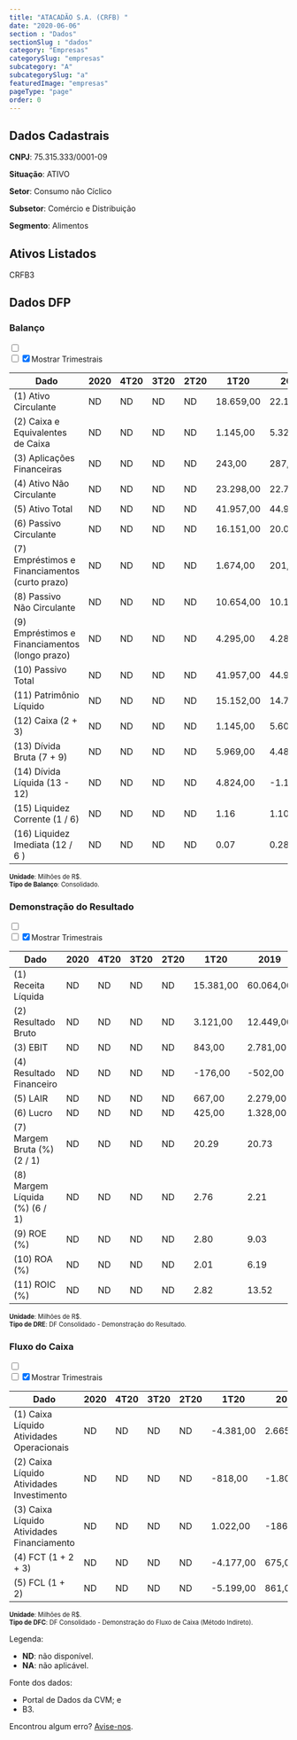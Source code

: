 ```yaml
---  
title: "ATACADÃO S.A. (CRFB) "  
date: "2020-06-06"  
section : "Dados"  
sectionSlug : "dados"  
category: "Empresas"  
categorySlug: "empresas"  
subcategory: "A"  
subcategorySlug: "a"  
featuredImage: "empresas"  
pageType: "page"  
order: 0  
---
```



## Dados Cadastrais


**CNPJ**: 75.315.333/0001-09

**Situação**: ATIVO

**Setor**: Consumo não Cíclico

**Subsetor**: Comércio e Distribuição

**Segmento**: Alimentos


## Ativos Listados


CRFB3 


## Dados DFP

### Balanço
  
<input type='checkbox' class='toggleCommand' id='toggleBalanco' name='toggleBalanco'>  
<div class='filter-group-balanco'>  
<div class='check_button_balanco'>  
<label for='toggleBalanco'>  
<input type='checkbox' data-filter-col='trimBalanco'><input type='checkbox' data-filter-col='trimBalanco' checked><span>Mostrar Trimestrais</span>  
</label>  
</div>  
</div>  
<div class='overflow balancoTableWrapper'>  
<table class='balancoTable'>  
<thead>  
<tr>  
<th class='dataHeader fixedLeftColumn'>Dado</th>  
<th>2020</th>  
<th class='trimHeader' data-col='trimBalanco'>4T20</th>  
<th class='trimHeader' data-col='trimBalanco'>3T20</th>  
<th class='trimHeader' data-col='trimBalanco'>2T20</th>  
<th class='trimHeader' data-col='trimBalanco'>1T20</th>  
<th>2019</th>  
<th class='trimHeader' data-col='trimBalanco'>4T19</th>  
<th class='trimHeader' data-col='trimBalanco'>3T19</th>  
<th class='trimHeader' data-col='trimBalanco'>2T19</th>  
<th class='trimHeader' data-col='trimBalanco'>1T19</th>  
<th>2018</th>  
<th class='trimHeader' data-col='trimBalanco'>4T18</th>  
<th class='trimHeader' data-col='trimBalanco'>3T18</th>  
<th class='trimHeader' data-col='trimBalanco'>2T18</th>  
<th class='trimHeader' data-col='trimBalanco'>1T18</th>  
<th>2017</th>  
<th class='trimHeader' data-col='trimBalanco'>4T17</th>  
<th class='trimHeader' data-col='trimBalanco'>3T17</th>  
<th class='trimHeader' data-col='trimBalanco'>2T17</th>  
<th class='trimHeader' data-col='trimBalanco'>1T17</th>  
<th>2016</th>  
<th class='trimHeader' data-col='trimBalanco'>4T16</th>  
<th class='trimHeader' data-col='trimBalanco'>3T16</th>  
<th class='trimHeader' data-col='trimBalanco'>2T16</th>  
<th class='trimHeader' data-col='trimBalanco'>1T16</th>  
<th>2015</th>  
<th class='trimHeader' data-col='trimBalanco'>4T15</th>  
<th class='trimHeader' data-col='trimBalanco'>3T15</th>  
<th class='trimHeader' data-col='trimBalanco'>2T15</th>  
<th class='trimHeader' data-col='trimBalanco'>1T15</th>  
</tr>  
</thead>  
<tbody>  
<tr class='trContaAtivo'>  
<td class='leftAlignCell rowDescription fixedLeftColumn'>(1) Ativo Circulante</td>  
<td>ND</td>  
<td data-col='trimBalanco' class='trimData'>ND</td>  
<td data-col='trimBalanco' class='trimData'>ND</td>  
<td data-col='trimBalanco' class='trimData'>ND</td>  
<td data-col='trimBalanco' class='trimData'>18.659,00</td>  
<td>22.155,00</td>  
<td data-col='trimBalanco' class='trimData'>22.155,00</td>  
<td data-col='trimBalanco' class='trimData'>15.949,00</td>  
<td data-col='trimBalanco' class='trimData'>15.490,00</td>  
<td data-col='trimBalanco' class='trimData'>15.547,00</td>  
<td>17.898,00</td>  
<td data-col='trimBalanco' class='trimData'>17.898,00</td>  
<td data-col='trimBalanco' class='trimData'>13.915,00</td>  
<td data-col='trimBalanco' class='trimData'>14.165,00</td>  
<td data-col='trimBalanco' class='trimData'>13.661,00</td>  
<td>16.758,00</td>  
<td data-col='trimBalanco' class='trimData'>16.758,00</td>  
<td data-col='trimBalanco' class='trimData'>12.005,00</td>  
<td data-col='trimBalanco' class='trimData'>12.475,00</td>  
<td data-col='trimBalanco' class='trimData'>16.758,00</td>  
<td>13.761,00</td>  
<td data-col='trimBalanco' class='trimData'>13.761,00</td>  
<td data-col='trimBalanco' class='trimData'>13.761,00</td>  
<td data-col='trimBalanco' class='trimData'>13.761,00</td>  
<td data-col='trimBalanco' class='trimData'>13.761,00</td>  
<td>13.141,00</td>  
<td data-col='trimBalanco' class='trimData'>13.141,00</td>  
<td data-col='trimBalanco' class='trimData'>ND</td>  
<td data-col='trimBalanco' class='trimData'>ND</td>  
<td data-col='trimBalanco' class='trimData'>ND</td>  
</tr>  
<tr class='trContaAtivo'>  
<td class='leftAlignCell rowDescription fixedLeftColumn'>(2) Caixa e Equivalentes de Caixa</td>  
<td>ND</td>  
<td data-col='trimBalanco' class='trimData'>ND</td>  
<td data-col='trimBalanco' class='trimData'>ND</td>  
<td data-col='trimBalanco' class='trimData'>ND</td>  
<td data-col='trimBalanco' class='trimData'>1.145,00</td>  
<td>5.322,00</td>  
<td data-col='trimBalanco' class='trimData'>5.322,00</td>  
<td data-col='trimBalanco' class='trimData'>402,00</td>  
<td data-col='trimBalanco' class='trimData'>1.193,00</td>  
<td data-col='trimBalanco' class='trimData'>747,00</td>  
<td>4.647,00</td>  
<td data-col='trimBalanco' class='trimData'>4.647,00</td>  
<td data-col='trimBalanco' class='trimData'>1.376,00</td>  
<td data-col='trimBalanco' class='trimData'>1.899,00</td>  
<td data-col='trimBalanco' class='trimData'>1.635,00</td>  
<td>4.804,00</td>  
<td data-col='trimBalanco' class='trimData'>4.804,00</td>  
<td data-col='trimBalanco' class='trimData'>773,00</td>  
<td data-col='trimBalanco' class='trimData'>1.297,00</td>  
<td data-col='trimBalanco' class='trimData'>4.804,00</td>  
<td>3.242,00</td>  
<td data-col='trimBalanco' class='trimData'>3.242,00</td>  
<td data-col='trimBalanco' class='trimData'>3.242,00</td>  
<td data-col='trimBalanco' class='trimData'>3.242,00</td>  
<td data-col='trimBalanco' class='trimData'>3.242,00</td>  
<td>2.882,00</td>  
<td data-col='trimBalanco' class='trimData'>2.882,00</td>  
<td data-col='trimBalanco' class='trimData'>ND</td>  
<td data-col='trimBalanco' class='trimData'>ND</td>  
<td data-col='trimBalanco' class='trimData'>ND</td>  
</tr>  
<tr class='trContaAtivo'>  
<td class='leftAlignCell rowDescription fixedLeftColumn'>(3) Aplicações Financeiras</td>  
<td>ND</td>  
<td data-col='trimBalanco' class='trimData'>ND</td>  
<td data-col='trimBalanco' class='trimData'>ND</td>  
<td data-col='trimBalanco' class='trimData'>ND</td>  
<td data-col='trimBalanco' class='trimData'>243,00</td>  
<td>287,00</td>  
<td data-col='trimBalanco' class='trimData'>287,00</td>  
<td data-col='trimBalanco' class='trimData'>290,00</td>  
<td data-col='trimBalanco' class='trimData'>289,00</td>  
<td data-col='trimBalanco' class='trimData'>295,00</td>  
<td>286,00</td>  
<td data-col='trimBalanco' class='trimData'>286,00</td>  
<td data-col='trimBalanco' class='trimData'>60,00</td>  
<td data-col='trimBalanco' class='trimData'>413,00</td>  
<td data-col='trimBalanco' class='trimData'>7,00</td>  
<td>6,00</td>  
<td data-col='trimBalanco' class='trimData'>6,00</td>  
<td data-col='trimBalanco' class='trimData'>188,00</td>  
<td data-col='trimBalanco' class='trimData'>231,00</td>  
<td data-col='trimBalanco' class='trimData'>6,00</td>  
<td>0,00</td>  
<td data-col='trimBalanco' class='trimData'>0,00</td>  
<td data-col='trimBalanco' class='trimData'>0,00</td>  
<td data-col='trimBalanco' class='trimData'>0,00</td>  
<td data-col='trimBalanco' class='trimData'>0,00</td>  
<td>0,00</td>  
<td data-col='trimBalanco' class='trimData'>0,00</td>  
<td data-col='trimBalanco' class='trimData'>ND</td>  
<td data-col='trimBalanco' class='trimData'>ND</td>  
<td data-col='trimBalanco' class='trimData'>ND</td>  
</tr>  
<tr class='trContaAtivo'>  
<td class='leftAlignCell rowDescription fixedLeftColumn'>(4) Ativo Não Circulante</td>  
<td>ND</td>  
<td data-col='trimBalanco' class='trimData'>ND</td>  
<td data-col='trimBalanco' class='trimData'>ND</td>  
<td data-col='trimBalanco' class='trimData'>ND</td>  
<td data-col='trimBalanco' class='trimData'>23.298,00</td>  
<td>22.757,00</td>  
<td data-col='trimBalanco' class='trimData'>22.757,00</td>  
<td data-col='trimBalanco' class='trimData'>21.457,00</td>  
<td data-col='trimBalanco' class='trimData'>21.089,00</td>  
<td data-col='trimBalanco' class='trimData'>20.110,00</td>  
<td>18.779,00</td>  
<td data-col='trimBalanco' class='trimData'>18.779,00</td>  
<td data-col='trimBalanco' class='trimData'>18.265,00</td>  
<td data-col='trimBalanco' class='trimData'>17.839,00</td>  
<td data-col='trimBalanco' class='trimData'>17.458,00</td>  
<td>17.120,00</td>  
<td data-col='trimBalanco' class='trimData'>17.120,00</td>  
<td data-col='trimBalanco' class='trimData'>16.266,00</td>  
<td data-col='trimBalanco' class='trimData'>15.032,00</td>  
<td data-col='trimBalanco' class='trimData'>17.120,00</td>  
<td>14.567,00</td>  
<td data-col='trimBalanco' class='trimData'>14.567,00</td>  
<td data-col='trimBalanco' class='trimData'>14.567,00</td>  
<td data-col='trimBalanco' class='trimData'>14.567,00</td>  
<td data-col='trimBalanco' class='trimData'>14.567,00</td>  
<td>12.900,00</td>  
<td data-col='trimBalanco' class='trimData'>12.900,00</td>  
<td data-col='trimBalanco' class='trimData'>ND</td>  
<td data-col='trimBalanco' class='trimData'>ND</td>  
<td data-col='trimBalanco' class='trimData'>ND</td>  
</tr>  
<tr class='trContaAtivo'>  
<td class='leftAlignCell rowDescription fixedLeftColumn'>(5) Ativo Total</td>  
<td>ND</td>  
<td data-col='trimBalanco' class='trimData'>ND</td>  
<td data-col='trimBalanco' class='trimData'>ND</td>  
<td data-col='trimBalanco' class='trimData'>ND</td>  
<td data-col='trimBalanco' class='trimData'>41.957,00</td>  
<td>44.912,00</td>  
<td data-col='trimBalanco' class='trimData'>44.912,00</td>  
<td data-col='trimBalanco' class='trimData'>37.406,00</td>  
<td data-col='trimBalanco' class='trimData'>36.579,00</td>  
<td data-col='trimBalanco' class='trimData'>35.657,00</td>  
<td>36.677,00</td>  
<td data-col='trimBalanco' class='trimData'>36.677,00</td>  
<td data-col='trimBalanco' class='trimData'>32.180,00</td>  
<td data-col='trimBalanco' class='trimData'>32.004,00</td>  
<td data-col='trimBalanco' class='trimData'>31.119,00</td>  
<td>33.878,00</td>  
<td data-col='trimBalanco' class='trimData'>33.878,00</td>  
<td data-col='trimBalanco' class='trimData'>28.271,00</td>  
<td data-col='trimBalanco' class='trimData'>27.507,00</td>  
<td data-col='trimBalanco' class='trimData'>33.878,00</td>  
<td>28.328,00</td>  
<td data-col='trimBalanco' class='trimData'>28.328,00</td>  
<td data-col='trimBalanco' class='trimData'>28.328,00</td>  
<td data-col='trimBalanco' class='trimData'>28.328,00</td>  
<td data-col='trimBalanco' class='trimData'>28.328,00</td>  
<td>26.041,00</td>  
<td data-col='trimBalanco' class='trimData'>26.041,00</td>  
<td data-col='trimBalanco' class='trimData'>ND</td>  
<td data-col='trimBalanco' class='trimData'>ND</td>  
<td data-col='trimBalanco' class='trimData'>ND</td>  
</tr>  
<tr class='trContaPassivo'>  
<td class='leftAlignCell rowDescription fixedLeftColumn'>(6) Passivo Circulante</td>  
<td>ND</td>  
<td data-col='trimBalanco' class='trimData'>ND</td>  
<td data-col='trimBalanco' class='trimData'>ND</td>  
<td data-col='trimBalanco' class='trimData'>ND</td>  
<td data-col='trimBalanco' class='trimData'>16.151,00</td>  
<td>20.059,00</td>  
<td data-col='trimBalanco' class='trimData'>20.059,00</td>  
<td data-col='trimBalanco' class='trimData'>15.525,00</td>  
<td data-col='trimBalanco' class='trimData'>14.764,00</td>  
<td data-col='trimBalanco' class='trimData'>14.448,00</td>  
<td>16.746,00</td>  
<td data-col='trimBalanco' class='trimData'>16.746,00</td>  
<td data-col='trimBalanco' class='trimData'>12.378,00</td>  
<td data-col='trimBalanco' class='trimData'>12.561,00</td>  
<td data-col='trimBalanco' class='trimData'>13.679,00</td>  
<td>16.284,00</td>  
<td data-col='trimBalanco' class='trimData'>16.284,00</td>  
<td data-col='trimBalanco' class='trimData'>11.837,00</td>  
<td data-col='trimBalanco' class='trimData'>13.527,00</td>  
<td data-col='trimBalanco' class='trimData'>16.284,00</td>  
<td>13.321,00</td>  
<td data-col='trimBalanco' class='trimData'>13.321,00</td>  
<td data-col='trimBalanco' class='trimData'>13.321,00</td>  
<td data-col='trimBalanco' class='trimData'>13.321,00</td>  
<td data-col='trimBalanco' class='trimData'>13.321,00</td>  
<td>11.989,00</td>  
<td data-col='trimBalanco' class='trimData'>11.989,00</td>  
<td data-col='trimBalanco' class='trimData'>ND</td>  
<td data-col='trimBalanco' class='trimData'>ND</td>  
<td data-col='trimBalanco' class='trimData'>ND</td>  
</tr>  
<tr class='trContaPassivo'>  
<td class='leftAlignCell rowDescription fixedLeftColumn'>(7) Empréstimos e Financiamentos (curto prazo)</td>  
<td>ND</td>  
<td data-col='trimBalanco' class='trimData'>ND</td>  
<td data-col='trimBalanco' class='trimData'>ND</td>  
<td data-col='trimBalanco' class='trimData'>ND</td>  
<td data-col='trimBalanco' class='trimData'>1.674,00</td>  
<td>201,00</td>  
<td data-col='trimBalanco' class='trimData'>201,00</td>  
<td data-col='trimBalanco' class='trimData'>1.216,00</td>  
<td data-col='trimBalanco' class='trimData'>875,00</td>  
<td data-col='trimBalanco' class='trimData'>894,00</td>  
<td>17,00</td>  
<td data-col='trimBalanco' class='trimData'>17,00</td>  
<td data-col='trimBalanco' class='trimData'>985,00</td>  
<td data-col='trimBalanco' class='trimData'>1.002,00</td>  
<td data-col='trimBalanco' class='trimData'>2.001,00</td>  
<td>1.461,00</td>  
<td data-col='trimBalanco' class='trimData'>1.461,00</td>  
<td data-col='trimBalanco' class='trimData'>1.625,00</td>  
<td data-col='trimBalanco' class='trimData'>3.004,00</td>  
<td data-col='trimBalanco' class='trimData'>1.461,00</td>  
<td>645,00</td>  
<td data-col='trimBalanco' class='trimData'>645,00</td>  
<td data-col='trimBalanco' class='trimData'>645,00</td>  
<td data-col='trimBalanco' class='trimData'>645,00</td>  
<td data-col='trimBalanco' class='trimData'>645,00</td>  
<td>1.243,00</td>  
<td data-col='trimBalanco' class='trimData'>1.243,00</td>  
<td data-col='trimBalanco' class='trimData'>ND</td>  
<td data-col='trimBalanco' class='trimData'>ND</td>  
<td data-col='trimBalanco' class='trimData'>ND</td>  
</tr>  
<tr class='trContaPassivo'>  
<td class='leftAlignCell rowDescription fixedLeftColumn'>(8) Passivo Não Circulante</td>  
<td>ND</td>  
<td data-col='trimBalanco' class='trimData'>ND</td>  
<td data-col='trimBalanco' class='trimData'>ND</td>  
<td data-col='trimBalanco' class='trimData'>ND</td>  
<td data-col='trimBalanco' class='trimData'>10.654,00</td>  
<td>10.148,00</td>  
<td data-col='trimBalanco' class='trimData'>10.148,00</td>  
<td data-col='trimBalanco' class='trimData'>7.833,00</td>  
<td data-col='trimBalanco' class='trimData'>7.811,00</td>  
<td data-col='trimBalanco' class='trimData'>6.651,00</td>  
<td>5.884,00</td>  
<td data-col='trimBalanco' class='trimData'>5.884,00</td>  
<td data-col='trimBalanco' class='trimData'>6.023,00</td>  
<td data-col='trimBalanco' class='trimData'>5.945,00</td>  
<td data-col='trimBalanco' class='trimData'>4.170,00</td>  
<td>4.454,00</td>  
<td data-col='trimBalanco' class='trimData'>4.454,00</td>  
<td data-col='trimBalanco' class='trimData'>3.896,00</td>  
<td data-col='trimBalanco' class='trimData'>5.054,00</td>  
<td data-col='trimBalanco' class='trimData'>4.454,00</td>  
<td>6.558,00</td>  
<td data-col='trimBalanco' class='trimData'>6.558,00</td>  
<td data-col='trimBalanco' class='trimData'>6.558,00</td>  
<td data-col='trimBalanco' class='trimData'>6.558,00</td>  
<td data-col='trimBalanco' class='trimData'>6.558,00</td>  
<td>7.021,00</td>  
<td data-col='trimBalanco' class='trimData'>7.021,00</td>  
<td data-col='trimBalanco' class='trimData'>ND</td>  
<td data-col='trimBalanco' class='trimData'>ND</td>  
<td data-col='trimBalanco' class='trimData'>ND</td>  
</tr>  
<tr class='trContaPassivo'>  
<td class='leftAlignCell rowDescription fixedLeftColumn'>(9) Empréstimos e Financiamentos (longo prazo)</td>  
<td>ND</td>  
<td data-col='trimBalanco' class='trimData'>ND</td>  
<td data-col='trimBalanco' class='trimData'>ND</td>  
<td data-col='trimBalanco' class='trimData'>ND</td>  
<td data-col='trimBalanco' class='trimData'>4.295,00</td>  
<td>4.283,00</td>  
<td data-col='trimBalanco' class='trimData'>4.283,00</td>  
<td data-col='trimBalanco' class='trimData'>2.645,00</td>  
<td data-col='trimBalanco' class='trimData'>1.868,00</td>  
<td data-col='trimBalanco' class='trimData'>2.619,00</td>  
<td>1.896,00</td>  
<td data-col='trimBalanco' class='trimData'>1.896,00</td>  
<td data-col='trimBalanco' class='trimData'>1.500,00</td>  
<td data-col='trimBalanco' class='trimData'>1.500,00</td>  
<td data-col='trimBalanco' class='trimData'>516,00</td>  
<td>1.016,00</td>  
<td data-col='trimBalanco' class='trimData'>1.016,00</td>  
<td data-col='trimBalanco' class='trimData'>437,00</td>  
<td data-col='trimBalanco' class='trimData'>1.804,00</td>  
<td data-col='trimBalanco' class='trimData'>1.016,00</td>  
<td>3.394,00</td>  
<td data-col='trimBalanco' class='trimData'>3.394,00</td>  
<td data-col='trimBalanco' class='trimData'>3.394,00</td>  
<td data-col='trimBalanco' class='trimData'>3.394,00</td>  
<td data-col='trimBalanco' class='trimData'>3.394,00</td>  
<td>3.565,00</td>  
<td data-col='trimBalanco' class='trimData'>3.565,00</td>  
<td data-col='trimBalanco' class='trimData'>ND</td>  
<td data-col='trimBalanco' class='trimData'>ND</td>  
<td data-col='trimBalanco' class='trimData'>ND</td>  
</tr>  
<tr class='trContaPassivo'>  
<td class='leftAlignCell rowDescription fixedLeftColumn'>(10) Passivo Total</td>  
<td>ND</td>  
<td data-col='trimBalanco' class='trimData'>ND</td>  
<td data-col='trimBalanco' class='trimData'>ND</td>  
<td data-col='trimBalanco' class='trimData'>ND</td>  
<td data-col='trimBalanco' class='trimData'>41.957,00</td>  
<td>44.912,00</td>  
<td data-col='trimBalanco' class='trimData'>44.912,00</td>  
<td data-col='trimBalanco' class='trimData'>37.406,00</td>  
<td data-col='trimBalanco' class='trimData'>36.579,00</td>  
<td data-col='trimBalanco' class='trimData'>35.657,00</td>  
<td>36.677,00</td>  
<td data-col='trimBalanco' class='trimData'>36.677,00</td>  
<td data-col='trimBalanco' class='trimData'>32.180,00</td>  
<td data-col='trimBalanco' class='trimData'>32.004,00</td>  
<td data-col='trimBalanco' class='trimData'>31.119,00</td>  
<td>33.878,00</td>  
<td data-col='trimBalanco' class='trimData'>33.878,00</td>  
<td data-col='trimBalanco' class='trimData'>28.271,00</td>  
<td data-col='trimBalanco' class='trimData'>27.507,00</td>  
<td data-col='trimBalanco' class='trimData'>33.878,00</td>  
<td>28.328,00</td>  
<td data-col='trimBalanco' class='trimData'>28.328,00</td>  
<td data-col='trimBalanco' class='trimData'>28.328,00</td>  
<td data-col='trimBalanco' class='trimData'>28.328,00</td>  
<td data-col='trimBalanco' class='trimData'>28.328,00</td>  
<td>26.041,00</td>  
<td data-col='trimBalanco' class='trimData'>26.041,00</td>  
<td data-col='trimBalanco' class='trimData'>ND</td>  
<td data-col='trimBalanco' class='trimData'>ND</td>  
<td data-col='trimBalanco' class='trimData'>ND</td>  
</tr>  
<tr class='trContaPassivo'>  
<td class='leftAlignCell rowDescription fixedLeftColumn'>(11) Patrimônio Líquido</td>  
<td>ND</td>  
<td data-col='trimBalanco' class='trimData'>ND</td>  
<td data-col='trimBalanco' class='trimData'>ND</td>  
<td data-col='trimBalanco' class='trimData'>ND</td>  
<td data-col='trimBalanco' class='trimData'>15.152,00</td>  
<td>14.705,00</td>  
<td data-col='trimBalanco' class='trimData'>14.705,00</td>  
<td data-col='trimBalanco' class='trimData'>14.048,00</td>  
<td data-col='trimBalanco' class='trimData'>14.004,00</td>  
<td data-col='trimBalanco' class='trimData'>14.558,00</td>  
<td>14.047,00</td>  
<td data-col='trimBalanco' class='trimData'>14.047,00</td>  
<td data-col='trimBalanco' class='trimData'>13.779,00</td>  
<td data-col='trimBalanco' class='trimData'>13.498,00</td>  
<td data-col='trimBalanco' class='trimData'>13.270,00</td>  
<td>13.140,00</td>  
<td data-col='trimBalanco' class='trimData'>13.140,00</td>  
<td data-col='trimBalanco' class='trimData'>12.538,00</td>  
<td data-col='trimBalanco' class='trimData'>8.926,00</td>  
<td data-col='trimBalanco' class='trimData'>13.140,00</td>  
<td>8.449,00</td>  
<td data-col='trimBalanco' class='trimData'>8.449,00</td>  
<td data-col='trimBalanco' class='trimData'>8.449,00</td>  
<td data-col='trimBalanco' class='trimData'>8.449,00</td>  
<td data-col='trimBalanco' class='trimData'>8.449,00</td>  
<td>7.031,00</td>  
<td data-col='trimBalanco' class='trimData'>7.031,00</td>  
<td data-col='trimBalanco' class='trimData'>ND</td>  
<td data-col='trimBalanco' class='trimData'>ND</td>  
<td data-col='trimBalanco' class='trimData'>ND</td>  
</tr>  
<tr>  
<td class='leftAlignCell rowDescription fixedLeftColumn'>(12) Caixa (2 + 3)</td>  
<td>ND</td>  
<td data-col='trimBalanco' class='trimData'>ND</td>  
<td data-col='trimBalanco' class='trimData'>ND</td>  
<td data-col='trimBalanco' class='trimData'>ND</td>  
<td class='positiveNumber trimData' data-col='trimBalanco'>1.145,00</td>  
<td class='positiveNumber'>5.609,00</td>  
<td class='positiveNumber trimData' data-col='trimBalanco'>5.322,00</td>  
<td class='positiveNumber trimData' data-col='trimBalanco'>402,00</td>  
<td class='positiveNumber trimData' data-col='trimBalanco'>1.193,00</td>  
<td class='positiveNumber trimData' data-col='trimBalanco'>747,00</td>  
<td class='positiveNumber'>4.933,00</td>  
<td class='positiveNumber trimData' data-col='trimBalanco'>4.647,00</td>  
<td class='positiveNumber trimData' data-col='trimBalanco'>1.376,00</td>  
<td class='positiveNumber trimData' data-col='trimBalanco'>1.899,00</td>  
<td class='positiveNumber trimData' data-col='trimBalanco'>1.635,00</td>  
<td class='positiveNumber'>4.810,00</td>  
<td class='positiveNumber trimData' data-col='trimBalanco'>4.804,00</td>  
<td class='positiveNumber trimData' data-col='trimBalanco'>773,00</td>  
<td class='positiveNumber trimData' data-col='trimBalanco'>1.297,00</td>  
<td class='positiveNumber trimData' data-col='trimBalanco'>4.804,00</td>  
<td class='positiveNumber'>3.242,00</td>  
<td class='positiveNumber trimData' data-col='trimBalanco'>3.242,00</td>  
<td class='positiveNumber trimData' data-col='trimBalanco'>3.242,00</td>  
<td class='positiveNumber trimData' data-col='trimBalanco'>3.242,00</td>  
<td class='positiveNumber trimData' data-col='trimBalanco'>3.242,00</td>  
<td class='positiveNumber'>2.882,00</td>  
<td class='positiveNumber trimData' data-col='trimBalanco'>2.882,00</td>  
<td data-col='trimBalanco' class='trimData'>ND</td>  
<td data-col='trimBalanco' class='trimData'>ND</td>  
<td data-col='trimBalanco' class='trimData'>ND</td>  
</tr>  
<tr class='trDividaBruta'>  
<td class='leftAlignCell rowDescription fixedLeftColumn'>(13) Dívida Bruta (7 + 9)</td>  
<td>ND</td>  
<td data-col='trimBalanco' class='trimData'>ND</td>  
<td data-col='trimBalanco' class='trimData'>ND</td>  
<td data-col='trimBalanco' class='trimData'>ND</td>  
<td class='negativeNumber trimData' data-col='trimBalanco'>5.969,00</td>  
<td class='negativeNumber'>4.484,00</td>  
<td class='negativeNumber trimData' data-col='trimBalanco'>4.484,00</td>  
<td class='negativeNumber trimData' data-col='trimBalanco'>3.861,00</td>  
<td class='negativeNumber trimData' data-col='trimBalanco'>2.743,00</td>  
<td class='negativeNumber trimData' data-col='trimBalanco'>3.513,00</td>  
<td class='negativeNumber'>1.913,00</td>  
<td class='negativeNumber trimData' data-col='trimBalanco'>1.913,00</td>  
<td class='negativeNumber trimData' data-col='trimBalanco'>2.485,00</td>  
<td class='negativeNumber trimData' data-col='trimBalanco'>2.502,00</td>  
<td class='negativeNumber trimData' data-col='trimBalanco'>2.517,00</td>  
<td class='negativeNumber'>2.477,00</td>  
<td class='negativeNumber trimData' data-col='trimBalanco'>2.477,00</td>  
<td class='negativeNumber trimData' data-col='trimBalanco'>2.062,00</td>  
<td class='negativeNumber trimData' data-col='trimBalanco'>4.808,00</td>  
<td class='negativeNumber trimData' data-col='trimBalanco'>2.477,00</td>  
<td class='negativeNumber'>4.039,00</td>  
<td class='negativeNumber trimData' data-col='trimBalanco'>4.039,00</td>  
<td class='negativeNumber trimData' data-col='trimBalanco'>4.039,00</td>  
<td class='negativeNumber trimData' data-col='trimBalanco'>4.039,00</td>  
<td class='negativeNumber trimData' data-col='trimBalanco'>4.039,00</td>  
<td class='negativeNumber'>4.808,00</td>  
<td class='negativeNumber trimData' data-col='trimBalanco'>4.808,00</td>  
<td data-col='trimBalanco' class='trimData'>ND</td>  
<td data-col='trimBalanco' class='trimData'>ND</td>  
<td data-col='trimBalanco' class='trimData'>ND</td>  
</tr>  
<tr>  
<td class='leftAlignCell rowDescription fixedLeftColumn'>(14) Dívida Líquida  (13 - 12)</td>  
<td>ND</td>  
<td data-col='trimBalanco' class='trimData'>ND</td>  
<td data-col='trimBalanco' class='trimData'>ND</td>  
<td data-col='trimBalanco' class='trimData'>ND</td>  
<td class='negativeNumber trimData' data-col='trimBalanco'>4.824,00</td>  
<td class='positiveNumber'>-1.125,00</td>  
<td class='positiveNumber trimData' data-col='trimBalanco'>-838,00</td>  
<td class='negativeNumber trimData' data-col='trimBalanco'>3.459,00</td>  
<td class='negativeNumber trimData' data-col='trimBalanco'>1.550,00</td>  
<td class='negativeNumber trimData' data-col='trimBalanco'>2.766,00</td>  
<td class='positiveNumber'>-3.020,00</td>  
<td class='positiveNumber trimData' data-col='trimBalanco'>-2.734,00</td>  
<td class='negativeNumber trimData' data-col='trimBalanco'>1.109,00</td>  
<td class='negativeNumber trimData' data-col='trimBalanco'>603,00</td>  
<td class='negativeNumber trimData' data-col='trimBalanco'>882,00</td>  
<td class='positiveNumber'>-2.333,00</td>  
<td class='positiveNumber trimData' data-col='trimBalanco'>-2.327,00</td>  
<td class='negativeNumber trimData' data-col='trimBalanco'>1.289,00</td>  
<td class='negativeNumber trimData' data-col='trimBalanco'>3.511,00</td>  
<td class='positiveNumber trimData' data-col='trimBalanco'>-2.327,00</td>  
<td class='negativeNumber'>797,00</td>  
<td class='negativeNumber trimData' data-col='trimBalanco'>797,00</td>  
<td class='negativeNumber trimData' data-col='trimBalanco'>797,00</td>  
<td class='negativeNumber trimData' data-col='trimBalanco'>797,00</td>  
<td class='negativeNumber trimData' data-col='trimBalanco'>797,00</td>  
<td class='negativeNumber'>1.926,00</td>  
<td class='negativeNumber trimData' data-col='trimBalanco'>1.926,00</td>  
<td data-col='trimBalanco' class='trimData'>ND</td>  
<td data-col='trimBalanco' class='trimData'>ND</td>  
<td data-col='trimBalanco' class='trimData'>ND</td>  
</tr>  
<tr>  
<td class='leftAlignCell rowDescription fixedLeftColumn'>(15) Liquidez Corrente (1 / 6)</td>  
<td>ND</td>  
<td data-col='trimBalanco' class='trimData'>ND</td>  
<td data-col='trimBalanco' class='trimData'>ND</td>  
<td data-col='trimBalanco' class='trimData'>ND</td>  
<td data-col='trimBalanco' class='trimData'>1.16</td>  
<td>1.10</td>  
<td data-col='trimBalanco' class='trimData'>1.10</td>  
<td data-col='trimBalanco' class='trimData'>1.03</td>  
<td data-col='trimBalanco' class='trimData'>1.05</td>  
<td data-col='trimBalanco' class='trimData'>1.08</td>  
<td>1.07</td>  
<td data-col='trimBalanco' class='trimData'>1.07</td>  
<td data-col='trimBalanco' class='trimData'>1.12</td>  
<td data-col='trimBalanco' class='trimData'>1.13</td>  
<td data-col='trimBalanco' class='trimData'>1.00</td>  
<td>1.03</td>  
<td data-col='trimBalanco' class='trimData'>1.03</td>  
<td data-col='trimBalanco' class='trimData'>1.01</td>  
<td data-col='trimBalanco' class='trimData'>0.92</td>  
<td data-col='trimBalanco' class='trimData'>1.03</td>  
<td>1.03</td>  
<td data-col='trimBalanco' class='trimData'>1.03</td>  
<td data-col='trimBalanco' class='trimData'>1.03</td>  
<td data-col='trimBalanco' class='trimData'>1.03</td>  
<td data-col='trimBalanco' class='trimData'>1.03</td>  
<td>1.10</td>  
<td data-col='trimBalanco' class='trimData'>1.10</td>  
<td data-col='trimBalanco' class='trimData'>ND</td>  
<td data-col='trimBalanco' class='trimData'>ND</td>  
<td data-col='trimBalanco' class='trimData'>ND</td>  
</tr>  
<tr>  
<td class='leftAlignCell rowDescription fixedLeftColumn'>(16) Liquidez Imediata  (12 / 6 )</td>  
<td>ND</td>  
<td data-col='trimBalanco' class='trimData'>ND</td>  
<td data-col='trimBalanco' class='trimData'>ND</td>  
<td data-col='trimBalanco' class='trimData'>ND</td>  
<td data-col='trimBalanco' class='trimData'>0.07</td>  
<td>0.28</td>  
<td data-col='trimBalanco' class='trimData'>0.27</td>  
<td data-col='trimBalanco' class='trimData'>0.03</td>  
<td data-col='trimBalanco' class='trimData'>0.08</td>  
<td data-col='trimBalanco' class='trimData'>0.05</td>  
<td>0.29</td>  
<td data-col='trimBalanco' class='trimData'>0.28</td>  
<td data-col='trimBalanco' class='trimData'>0.11</td>  
<td data-col='trimBalanco' class='trimData'>0.15</td>  
<td data-col='trimBalanco' class='trimData'>0.12</td>  
<td>0.30</td>  
<td data-col='trimBalanco' class='trimData'>0.30</td>  
<td data-col='trimBalanco' class='trimData'>0.07</td>  
<td data-col='trimBalanco' class='trimData'>0.10</td>  
<td data-col='trimBalanco' class='trimData'>0.30</td>  
<td>0.24</td>  
<td data-col='trimBalanco' class='trimData'>0.24</td>  
<td data-col='trimBalanco' class='trimData'>0.24</td>  
<td data-col='trimBalanco' class='trimData'>0.24</td>  
<td data-col='trimBalanco' class='trimData'>0.24</td>  
<td>0.24</td>  
<td data-col='trimBalanco' class='trimData'>0.24</td>  
<td data-col='trimBalanco' class='trimData'>ND</td>  
<td data-col='trimBalanco' class='trimData'>ND</td>  
<td data-col='trimBalanco' class='trimData'>ND</td>  
</tr>  
</tbody>  
</table>  
</div>  
<p style='font-size:0.7rem; margin:0px;'><strong>Unidade</strong>: Milhões de R$.</p>  
<p style='font-size:0.7rem; margin:0px;'><strong>Tipo de Balanço</strong>: Consolidado.</p>


### Demonstração do Resultado
  
<input type='checkbox' class='toggleCommand' id='toggleDRE' name='toggleDRE'>  
<div class='filter-group-dre'>  
<div class='check_button_dre'>  
<label for='toggleDRE'>  
<input type='checkbox' data-filter-col='trimDRE'><input type='checkbox' data-filter-col='trimDRE' checked><span>Mostrar Trimestrais</span>  
</label>  
</div>  
</div>  
<div class='overflow balancoTableWrapper'>  
<table class='balancoTable'>  
<thead>  
<tr>  
<th class='dataHeader fixedLeftColumn'>Dado</th>  
<th>2020</th>  
<th class='trimHeader' data-col='trimDRE'>4T20</th>  
<th class='trimHeader' data-col='trimDRE'>3T20</th>  
<th class='trimHeader' data-col='trimDRE'>2T20</th>  
<th class='trimHeader' data-col='trimDRE'>1T20</th>  
<th>2019</th>  
<th class='trimHeader' data-col='trimDRE'>4T19</th>  
<th class='trimHeader' data-col='trimDRE'>3T19</th>  
<th class='trimHeader' data-col='trimDRE'>2T19</th>  
<th class='trimHeader' data-col='trimDRE'>1T19</th>  
<th>2018</th>  
<th class='trimHeader' data-col='trimDRE'>4T18</th>  
<th class='trimHeader' data-col='trimDRE'>3T18</th>  
<th class='trimHeader' data-col='trimDRE'>2T18</th>  
<th class='trimHeader' data-col='trimDRE'>1T18</th>  
<th>2017</th>  
<th class='trimHeader' data-col='trimDRE'>4T17</th>  
<th class='trimHeader' data-col='trimDRE'>3T17</th>  
<th class='trimHeader' data-col='trimDRE'>2T17</th>  
<th class='trimHeader' data-col='trimDRE'>1T17</th>  
<th>2016</th>  
<th class='trimHeader' data-col='trimDRE'>4T16</th>  
<th class='trimHeader' data-col='trimDRE'>3T16</th>  
<th class='trimHeader' data-col='trimDRE'>2T16</th>  
<th class='trimHeader' data-col='trimDRE'>1T16</th>  
<th>2015</th>  
<th class='trimHeader' data-col='trimDRE'>4T15</th>  
<th class='trimHeader' data-col='trimDRE'>3T15</th>  
<th class='trimHeader' data-col='trimDRE'>2T15</th>  
<th class='trimHeader' data-col='trimDRE'>1T15</th>  
</tr>  
</thead>  
<tbody>  
<tr class='trDRE'>  
<td class='leftAlignCell rowDescription fixedLeftColumn'>(1) Receita Líquida</td>  
<td>ND</td>  
<td data-col='trimDRE' class='trimData'>ND</td>  
<td data-col='trimDRE' class='trimData'>ND</td>  
<td data-col='trimDRE' class='trimData'>ND</td>  
<td data-col='trimDRE' class='trimData' >15.381,00</td>  
<td>60.064,00</td>  
<td data-col='trimDRE' class='trimData' >17.011,00</td>  
<td data-col='trimDRE' class='trimData' >14.683,00</td>  
<td data-col='trimDRE' class='trimData' >14.728,00</td>  
<td data-col='trimDRE' class='trimData' >13.642,00</td>  
<td>54.267,00</td>  
<td data-col='trimDRE' class='trimData' >15.178,00</td>  
<td data-col='trimDRE' class='trimData' >13.485,00</td>  
<td data-col='trimDRE' class='trimData' >13.060,00</td>  
<td data-col='trimDRE' class='trimData' >12.544,00</td>  
<td>50.280,00</td>  
<td data-col='trimDRE' class='trimData' >13.717,00</td>  
<td data-col='trimDRE' class='trimData' >12.386,00</td>  
<td data-col='trimDRE' class='trimData' >12.299,00</td>  
<td data-col='trimDRE' class='trimData' >11.878,00</td>  
<td>47.534,00</td>  
<td data-col='trimDRE' class='trimData' >13.165,00</td>  
<td data-col='trimDRE' class='trimData' >11.896,00</td>  
<td data-col='trimDRE' class='trimData' >11.396,00</td>  
<td data-col='trimDRE' class='trimData' >11.077,00</td>  
<td>41.538,00</td>  
<td data-col='trimDRE' class='trimData' >41.538,00</td>  
<td data-col='trimDRE' class='trimData'>ND</td>  
<td data-col='trimDRE' class='trimData'>ND</td>  
<td data-col='trimDRE' class='trimData'>ND</td>  
</tr>  
<tr class='trDRE'>  
<td class='leftAlignCell rowDescription fixedLeftColumn'>(2) Resultado Bruto</td>  
<td>ND</td>  
<td data-col='trimDRE' class='trimData'>ND</td>  
<td data-col='trimDRE' class='trimData'>ND</td>  
<td data-col='trimDRE' class='trimData'>ND</td>  
<td data-col='trimDRE' class='trimData positiveNumberGreen' >3.121,00</td>  
<td class='positiveNumberGreen'>12.449,00</td>  
<td data-col='trimDRE' class='trimData positiveNumberGreen' >3.505,00</td>  
<td data-col='trimDRE' class='trimData positiveNumberGreen' >3.064,00</td>  
<td data-col='trimDRE' class='trimData positiveNumberGreen' >3.011,00</td>  
<td data-col='trimDRE' class='trimData positiveNumberGreen' >2.869,00</td>  
<td class='positiveNumberGreen'>11.381,00</td>  
<td data-col='trimDRE' class='trimData positiveNumberGreen' >3.390,00</td>  
<td data-col='trimDRE' class='trimData positiveNumberGreen' >2.772,00</td>  
<td data-col='trimDRE' class='trimData positiveNumberGreen' >2.675,00</td>  
<td data-col='trimDRE' class='trimData positiveNumberGreen' >2.544,00</td>  
<td class='positiveNumberGreen'>10.257,00</td>  
<td data-col='trimDRE' class='trimData positiveNumberGreen' >2.847,00</td>  
<td data-col='trimDRE' class='trimData positiveNumberGreen' >2.553,00</td>  
<td data-col='trimDRE' class='trimData positiveNumberGreen' >2.487,00</td>  
<td data-col='trimDRE' class='trimData positiveNumberGreen' >2.370,00</td>  
<td class='positiveNumberGreen'>9.501,00</td>  
<td data-col='trimDRE' class='trimData positiveNumberGreen' >2.718,00</td>  
<td data-col='trimDRE' class='trimData positiveNumberGreen' >2.332,00</td>  
<td data-col='trimDRE' class='trimData positiveNumberGreen' >2.295,00</td>  
<td data-col='trimDRE' class='trimData positiveNumberGreen' >2.156,00</td>  
<td class='positiveNumberGreen'>8.405,00</td>  
<td data-col='trimDRE' class='trimData positiveNumberGreen' >8.405,00</td>  
<td data-col='trimDRE' class='trimData'>ND</td>  
<td data-col='trimDRE' class='trimData'>ND</td>  
<td data-col='trimDRE' class='trimData'>ND</td>  
</tr>  
<tr class='trDRE'>  
<td class='leftAlignCell rowDescription fixedLeftColumn'>(3) EBIT</td>  
<td>ND</td>  
<td data-col='trimDRE' class='trimData'>ND</td>  
<td data-col='trimDRE' class='trimData'>ND</td>  
<td data-col='trimDRE' class='trimData'>ND</td>  
<td data-col='trimDRE' class='trimData positiveNumberGreen' >843,00</td>  
<td class='positiveNumberGreen'>2.781,00</td>  
<td data-col='trimDRE' class='trimData positiveNumberGreen' >1.119,00</td>  
<td data-col='trimDRE' class='trimData positiveNumberGreen' >864,00</td>  
<td data-col='trimDRE' class='trimData negativeNumber' >-42,00</td>  
<td data-col='trimDRE' class='trimData positiveNumberGreen' >840,00</td>  
<td class='positiveNumberGreen'>3.117,00</td>  
<td data-col='trimDRE' class='trimData positiveNumberGreen' >1.075,00</td>  
<td data-col='trimDRE' class='trimData positiveNumberGreen' >737,00</td>  
<td data-col='trimDRE' class='trimData positiveNumberGreen' >711,00</td>  
<td data-col='trimDRE' class='trimData positiveNumberGreen' >594,00</td>  
<td class='positiveNumberGreen'>3.104,00</td>  
<td data-col='trimDRE' class='trimData positiveNumberGreen' >899,10</td>  
<td data-col='trimDRE' class='trimData positiveNumberGreen' >1.071,90</td>  
<td data-col='trimDRE' class='trimData positiveNumberGreen' >588,00</td>  
<td data-col='trimDRE' class='trimData positiveNumberGreen' >545,00</td>  
<td class='positiveNumberGreen'>2.655,00</td>  
<td data-col='trimDRE' class='trimData positiveNumberGreen' >908,40</td>  
<td data-col='trimDRE' class='trimData positiveNumberGreen' >624,60</td>  
<td data-col='trimDRE' class='trimData positiveNumberGreen' >611,00</td>  
<td data-col='trimDRE' class='trimData positiveNumberGreen' >511,00</td>  
<td class='positiveNumberGreen'>2.281,00</td>  
<td data-col='trimDRE' class='trimData positiveNumberGreen' >2.281,00</td>  
<td data-col='trimDRE' class='trimData'>ND</td>  
<td data-col='trimDRE' class='trimData'>ND</td>  
<td data-col='trimDRE' class='trimData'>ND</td>  
</tr>  
<tr class='trDRE'>  
<td class='leftAlignCell rowDescription fixedLeftColumn'>(4) Resultado Financeiro</td>  
<td>ND</td>  
<td data-col='trimDRE' class='trimData'>ND</td>  
<td data-col='trimDRE' class='trimData'>ND</td>  
<td data-col='trimDRE' class='trimData'>ND</td>  
<td data-col='trimDRE' class='trimData negativeNumber' >-176,00</td>  
<td class='negativeNumber'>-502,00</td>  
<td data-col='trimDRE' class='trimData negativeNumber' >-125,00</td>  
<td data-col='trimDRE' class='trimData negativeNumber' >-135,00</td>  
<td data-col='trimDRE' class='trimData negativeNumber' >-125,00</td>  
<td data-col='trimDRE' class='trimData negativeNumber' >-117,00</td>  
<td class='negativeNumber'>-361,00</td>  
<td data-col='trimDRE' class='trimData negativeNumber' >-103,00</td>  
<td data-col='trimDRE' class='trimData negativeNumber' >-120,00</td>  
<td data-col='trimDRE' class='trimData negativeNumber' >-55,00</td>  
<td data-col='trimDRE' class='trimData negativeNumber' >-83,00</td>  
<td class='negativeNumber'>-660,00</td>  
<td data-col='trimDRE' class='trimData negativeNumber' >-64,60</td>  
<td data-col='trimDRE' class='trimData negativeNumber' >-168,40</td>  
<td data-col='trimDRE' class='trimData negativeNumber' >-216,00</td>  
<td data-col='trimDRE' class='trimData negativeNumber' >-211,00</td>  
<td class='negativeNumber'>-781,00</td>  
<td data-col='trimDRE' class='trimData negativeNumber' >-265,00</td>  
<td data-col='trimDRE' class='trimData negativeNumber' >-166,00</td>  
<td data-col='trimDRE' class='trimData negativeNumber' >-179,00</td>  
<td data-col='trimDRE' class='trimData negativeNumber' >-171,00</td>  
<td class='negativeNumber'>-703,00</td>  
<td data-col='trimDRE' class='trimData negativeNumber' >-703,00</td>  
<td data-col='trimDRE' class='trimData'>ND</td>  
<td data-col='trimDRE' class='trimData'>ND</td>  
<td data-col='trimDRE' class='trimData'>ND</td>  
</tr>  
<tr class='trDRE'>  
<td class='leftAlignCell rowDescription fixedLeftColumn'>(5) LAIR</td>  
<td>ND</td>  
<td data-col='trimDRE' class='trimData'>ND</td>  
<td data-col='trimDRE' class='trimData'>ND</td>  
<td data-col='trimDRE' class='trimData'>ND</td>  
<td data-col='trimDRE' class='trimData positiveNumberGreen' >667,00</td>  
<td class='positiveNumberGreen'>2.279,00</td>  
<td data-col='trimDRE' class='trimData positiveNumberGreen' >994,00</td>  
<td data-col='trimDRE' class='trimData positiveNumberGreen' >729,00</td>  
<td data-col='trimDRE' class='trimData negativeNumber' >-167,00</td>  
<td data-col='trimDRE' class='trimData positiveNumberGreen' >723,00</td>  
<td class='positiveNumberGreen'>2.756,00</td>  
<td data-col='trimDRE' class='trimData positiveNumberGreen' >972,00</td>  
<td data-col='trimDRE' class='trimData positiveNumberGreen' >617,00</td>  
<td data-col='trimDRE' class='trimData positiveNumberGreen' >656,00</td>  
<td data-col='trimDRE' class='trimData positiveNumberGreen' >511,00</td>  
<td class='positiveNumberGreen'>2.444,00</td>  
<td data-col='trimDRE' class='trimData positiveNumberGreen' >834,50</td>  
<td data-col='trimDRE' class='trimData positiveNumberGreen' >903,50</td>  
<td data-col='trimDRE' class='trimData positiveNumberGreen' >372,00</td>  
<td data-col='trimDRE' class='trimData positiveNumberGreen' >334,00</td>  
<td class='positiveNumberGreen'>1.874,00</td>  
<td data-col='trimDRE' class='trimData positiveNumberGreen' >643,40</td>  
<td data-col='trimDRE' class='trimData positiveNumberGreen' >458,60</td>  
<td data-col='trimDRE' class='trimData positiveNumberGreen' >432,00</td>  
<td data-col='trimDRE' class='trimData positiveNumberGreen' >340,00</td>  
<td class='positiveNumberGreen'>1.578,00</td>  
<td data-col='trimDRE' class='trimData positiveNumberGreen' >1.578,00</td>  
<td data-col='trimDRE' class='trimData'>ND</td>  
<td data-col='trimDRE' class='trimData'>ND</td>  
<td data-col='trimDRE' class='trimData'>ND</td>  
</tr>  
<tr class='trDRE'>  
<td class='leftAlignCell rowDescription fixedLeftColumn'>(6) Lucro</td>  
<td>ND</td>  
<td data-col='trimDRE' class='trimData'>ND</td>  
<td data-col='trimDRE' class='trimData'>ND</td>  
<td data-col='trimDRE' class='trimData'>ND</td>  
<td data-col='trimDRE' class='trimData positiveNumberGreen' >425,00</td>  
<td class='positiveNumberGreen'>1.328,00</td>  
<td data-col='trimDRE' class='trimData positiveNumberGreen' >745,00</td>  
<td data-col='trimDRE' class='trimData positiveNumberGreen' >505,00</td>  
<td data-col='trimDRE' class='trimData negativeNumber' >-427,00</td>  
<td data-col='trimDRE' class='trimData positiveNumberGreen' >505,00</td>  
<td class='positiveNumberGreen'>1.863,00</td>  
<td data-col='trimDRE' class='trimData positiveNumberGreen' >699,00</td>  
<td data-col='trimDRE' class='trimData positiveNumberGreen' >392,00</td>  
<td data-col='trimDRE' class='trimData positiveNumberGreen' >440,00</td>  
<td data-col='trimDRE' class='trimData positiveNumberGreen' >332,00</td>  
<td class='positiveNumberGreen'>1.713,00</td>  
<td data-col='trimDRE' class='trimData positiveNumberGreen' >633,60</td>  
<td data-col='trimDRE' class='trimData positiveNumberGreen' >581,40</td>  
<td data-col='trimDRE' class='trimData positiveNumberGreen' >299,00</td>  
<td data-col='trimDRE' class='trimData positiveNumberGreen' >199,00</td>  
<td class='positiveNumberGreen'>1.363,00</td>  
<td data-col='trimDRE' class='trimData positiveNumberGreen' >580,40</td>  
<td data-col='trimDRE' class='trimData positiveNumberGreen' >291,60</td>  
<td data-col='trimDRE' class='trimData positiveNumberGreen' >309,00</td>  
<td data-col='trimDRE' class='trimData positiveNumberGreen' >182,00</td>  
<td class='positiveNumberGreen'>985,00</td>  
<td data-col='trimDRE' class='trimData positiveNumberGreen' >985,00</td>  
<td data-col='trimDRE' class='trimData'>ND</td>  
<td data-col='trimDRE' class='trimData'>ND</td>  
<td data-col='trimDRE' class='trimData'>ND</td>  
</tr>  
<tr class='trDREMargem'>  
<td class='leftAlignCell rowDescription fixedLeftColumn'>(7) Margem Bruta (%) (2 / 1)</td>  
<td>ND</td>  
<td data-col='trimDRE' class='trimData'>ND</td>  
<td data-col='trimDRE' class='trimData'>ND</td>  
<td data-col='trimDRE' class='trimData'>ND</td>  
<td data-col='trimDRE' class='trimData'>20.29</td>  
<td>20.73</td>  
<td data-col='trimDRE' class='trimData'>20.60</td>  
<td data-col='trimDRE' class='trimData'>20.87</td>  
<td data-col='trimDRE' class='trimData'>20.44</td>  
<td data-col='trimDRE' class='trimData'>21.03</td>  
<td>20.97</td>  
<td data-col='trimDRE' class='trimData'>22.33</td>  
<td data-col='trimDRE' class='trimData'>20.56</td>  
<td data-col='trimDRE' class='trimData'>20.48</td>  
<td data-col='trimDRE' class='trimData'>20.28</td>  
<td>20.40</td>  
<td data-col='trimDRE' class='trimData'>20.76</td>  
<td data-col='trimDRE' class='trimData'>20.61</td>  
<td data-col='trimDRE' class='trimData'>20.22</td>  
<td data-col='trimDRE' class='trimData'>19.95</td>  
<td>19.99</td>  
<td data-col='trimDRE' class='trimData'>20.65</td>  
<td data-col='trimDRE' class='trimData'>19.60</td>  
<td data-col='trimDRE' class='trimData'>20.14</td>  
<td data-col='trimDRE' class='trimData'>19.46</td>  
<td>20.23</td>  
<td data-col='trimDRE' class='trimData'>20.23</td>  
<td data-col='trimDRE' class='trimData'>ND</td>  
<td data-col='trimDRE' class='trimData'>ND</td>  
<td data-col='trimDRE' class='trimData'>ND</td>  
</tr>  
<tr class='trDREMargem'>  
<td class='leftAlignCell rowDescription fixedLeftColumn'>(8) Margem Líquida (%) (6 / 1)</td>  
<td>ND</td>  
<td data-col='trimDRE' class='trimData'>ND</td>  
<td data-col='trimDRE' class='trimData'>ND</td>  
<td data-col='trimDRE' class='trimData'>ND</td>  
<td data-col='trimDRE' class='trimData'>2.76</td>  
<td>2.21</td>  
<td data-col='trimDRE' class='trimData'>4.38</td>  
<td data-col='trimDRE' class='trimData'>3.44</td>  
<td data-col='trimDRE' class='trimData'>NA</td>  
<td data-col='trimDRE' class='trimData'>3.70</td>  
<td>3.43</td>  
<td data-col='trimDRE' class='trimData'>4.61</td>  
<td data-col='trimDRE' class='trimData'>2.91</td>  
<td data-col='trimDRE' class='trimData'>3.37</td>  
<td data-col='trimDRE' class='trimData'>2.65</td>  
<td>3.41</td>  
<td data-col='trimDRE' class='trimData'>4.62</td>  
<td data-col='trimDRE' class='trimData'>4.69</td>  
<td data-col='trimDRE' class='trimData'>2.43</td>  
<td data-col='trimDRE' class='trimData'>1.68</td>  
<td>2.87</td>  
<td data-col='trimDRE' class='trimData'>4.41</td>  
<td data-col='trimDRE' class='trimData'>2.45</td>  
<td data-col='trimDRE' class='trimData'>2.71</td>  
<td data-col='trimDRE' class='trimData'>1.64</td>  
<td>2.37</td>  
<td data-col='trimDRE' class='trimData'>2.37</td>  
<td data-col='trimDRE' class='trimData'>ND</td>  
<td data-col='trimDRE' class='trimData'>ND</td>  
<td data-col='trimDRE' class='trimData'>ND</td>  
</tr>  
<tr>  
<td class='leftAlignCell rowDescription fixedLeftColumn'>(9) ROE (%)</td>  
<td>ND</td>  
<td data-col='trimDRE' class='trimData'>ND</td>  
<td data-col='trimDRE' class='trimData'>ND</td>  
<td data-col='trimDRE' class='trimData'>ND</td>  
<td data-col='trimDRE' class='trimData'>2.80</td>  
<td>9.03</td>  
<td data-col='trimDRE' class='trimData'>5.07</td>  
<td data-col='trimDRE' class='trimData'>3.59</td>  
<td data-col='trimDRE' class='trimData'>NA</td>  
<td data-col='trimDRE' class='trimData'>3.47</td>  
<td>13.26</td>  
<td data-col='trimDRE' class='trimData'>4.98</td>  
<td data-col='trimDRE' class='trimData'>2.84</td>  
<td data-col='trimDRE' class='trimData'>3.26</td>  
<td data-col='trimDRE' class='trimData'>2.50</td>  
<td>13.04</td>  
<td data-col='trimDRE' class='trimData'>4.82</td>  
<td data-col='trimDRE' class='trimData'>4.64</td>  
<td data-col='trimDRE' class='trimData'>3.35</td>  
<td data-col='trimDRE' class='trimData'>1.51</td>  
<td>16.13</td>  
<td data-col='trimDRE' class='trimData'>6.87</td>  
<td data-col='trimDRE' class='trimData'>3.45</td>  
<td data-col='trimDRE' class='trimData'>3.66</td>  
<td data-col='trimDRE' class='trimData'>2.15</td>  
<td>14.01</td>  
<td data-col='trimDRE' class='trimData'>14.01</td>  
<td data-col='trimDRE' class='trimData'>ND</td>  
<td data-col='trimDRE' class='trimData'>ND</td>  
<td data-col='trimDRE' class='trimData'>ND</td>  
</tr>  
<tr>  
<td class='leftAlignCell rowDescription fixedLeftColumn'>(10) ROA (%)</td>  
<td>ND</td>  
<td data-col='trimDRE' class='trimData'>ND</td>  
<td data-col='trimDRE' class='trimData'>ND</td>  
<td data-col='trimDRE' class='trimData'>ND</td>  
<td data-col='trimDRE' class='trimData'>2.01</td>  
<td>6.19</td>  
<td data-col='trimDRE' class='trimData'>2.49</td>  
<td data-col='trimDRE' class='trimData'>2.31</td>  
<td data-col='trimDRE' class='trimData'>NA</td>  
<td data-col='trimDRE' class='trimData'>2.36</td>  
<td>8.50</td>  
<td data-col='trimDRE' class='trimData'>2.93</td>  
<td data-col='trimDRE' class='trimData'>2.29</td>  
<td data-col='trimDRE' class='trimData'>2.22</td>  
<td data-col='trimDRE' class='trimData'>1.91</td>  
<td>9.16</td>  
<td data-col='trimDRE' class='trimData'>2.65</td>  
<td data-col='trimDRE' class='trimData'>3.79</td>  
<td data-col='trimDRE' class='trimData'>2.14</td>  
<td data-col='trimDRE' class='trimData'>1.61</td>  
<td>9.37</td>  
<td data-col='trimDRE' class='trimData'>3.21</td>  
<td data-col='trimDRE' class='trimData'>2.20</td>  
<td data-col='trimDRE' class='trimData'>2.16</td>  
<td data-col='trimDRE' class='trimData'>1.80</td>  
<td>8.76</td>  
<td data-col='trimDRE' class='trimData'>8.76</td>  
<td data-col='trimDRE' class='trimData'>ND</td>  
<td data-col='trimDRE' class='trimData'>ND</td>  
<td data-col='trimDRE' class='trimData'>ND</td>  
</tr>  
<tr>  
<td class='leftAlignCell rowDescription fixedLeftColumn'>(11) ROIC (%)</td>  
<td>ND</td>  
<td data-col='trimDRE' class='trimData'>ND</td>  
<td data-col='trimDRE' class='trimData'>ND</td>  
<td data-col='trimDRE' class='trimData'>ND</td>  
<td data-col='trimDRE' class='trimData'>2.82</td>  
<td>13.52</td>  
<td data-col='trimDRE' class='trimData'>5.44</td>  
<td data-col='trimDRE' class='trimData'>3.31</td>  
<td data-col='trimDRE' class='trimData'>NA</td>  
<td data-col='trimDRE' class='trimData'>3.26</td>  
<td>18.66</td>  
<td data-col='trimDRE' class='trimData'>6.43</td>  
<td data-col='trimDRE' class='trimData'>3.28</td>  
<td data-col='trimDRE' class='trimData'>3.43</td>  
<td data-col='trimDRE' class='trimData'>2.77</td>  
<td>18.96</td>  
<td data-col='trimDRE' class='trimData'>5.49</td>  
<td data-col='trimDRE' class='trimData'>5.19</td>  
<td data-col='trimDRE' class='trimData'>3.18</td>  
<td data-col='trimDRE' class='trimData'>3.33</td>  
<td>18.95</td>  
<td data-col='trimDRE' class='trimData'>6.48</td>  
<td data-col='trimDRE' class='trimData'>4.46</td>  
<td data-col='trimDRE' class='trimData'>4.36</td>  
<td data-col='trimDRE' class='trimData'>3.65</td>  
<td>16.81</td>  
<td data-col='trimDRE' class='trimData'>16.81</td>  
<td data-col='trimDRE' class='trimData'>ND</td>  
<td data-col='trimDRE' class='trimData'>ND</td>  
<td data-col='trimDRE' class='trimData'>ND</td>  
</tr>  
</tbody>  
</table>  
</div>  
<p style='font-size:0.7rem; margin:0px;'><strong>Unidade</strong>: Milhões de R$.</p>  
<p style='font-size:0.7rem; margin:0px;'><strong>Tipo de DRE</strong>: DF Consolidado - Demonstração do Resultado.</p>


### Fluxo do Caixa
  
<input type='checkbox' class='toggleCommand' id='toggleDFC' name='toggleDFC'>  
<div class='filter-group-dfc'>  
<div class='check_button_dfc'>  
<label for='toggleDFC'>  
<input type='checkbox' data-filter-col='trimDFC'><input type='checkbox' data-filter-col='trimDFC' checked><span>Mostrar Trimestrais</span>  
</label>  
</div>  
</div>  
<div class='overflow balancoTableWrapper'>  
<table class='balancoTable'>  
<thead>  
<tr>  
<th class='dataHeader fixedLeftColumn'>Dado</th>  
<th>2020</th>  
<th class='trimHeader' data-col='trimDFC'>4T20</th>  
<th class='trimHeader' data-col='trimDFC'>3T20</th>  
<th class='trimHeader' data-col='trimDFC'>2T20</th>  
<th class='trimHeader' data-col='trimDFC'>1T20</th>  
<th>2019</th>  
<th class='trimHeader' data-col='trimDFC'>4T19</th>  
<th class='trimHeader' data-col='trimDFC'>3T19</th>  
<th class='trimHeader' data-col='trimDFC'>2T19</th>  
<th class='trimHeader' data-col='trimDFC'>1T19</th>  
<th>2018</th>  
<th class='trimHeader' data-col='trimDFC'>4T18</th>  
<th class='trimHeader' data-col='trimDFC'>3T18</th>  
<th class='trimHeader' data-col='trimDFC'>2T18</th>  
<th class='trimHeader' data-col='trimDFC'>1T18</th>  
<th>2017</th>  
<th class='trimHeader' data-col='trimDFC'>4T17</th>  
<th class='trimHeader' data-col='trimDFC'>3T17</th>  
<th class='trimHeader' data-col='trimDFC'>2T17</th>  
<th class='trimHeader' data-col='trimDFC'>1T17</th>  
<th>2016</th>  
<th class='trimHeader' data-col='trimDFC'>4T16</th>  
<th class='trimHeader' data-col='trimDFC'>3T16</th>  
<th class='trimHeader' data-col='trimDFC'>2T16</th>  
<th class='trimHeader' data-col='trimDFC'>1T16</th>  
<th>2015</th>  
<th class='trimHeader' data-col='trimDFC'>4T15</th>  
<th class='trimHeader' data-col='trimDFC'>3T15</th>  
<th class='trimHeader' data-col='trimDFC'>2T15</th>  
<th class='trimHeader' data-col='trimDFC'>1T15</th>  
</tr>  
</thead>  
<tbody>  
<tr class='trDFC'>  
<td class='leftAlignCell rowDescription fixedLeftColumn'>(1) Caixa Líquido Atividades Operacionais</td>  
<td>ND</td>  
<td data-col='trimDFC' class='trimData'>ND</td>  
<td data-col='trimDFC' class='trimData'>ND</td>  
<td data-col='trimDFC' class='trimData'>ND</td>  
<td data-col='trimDFC' class='trimData' >-4.381,00</td>  
<td>2.665,00</td>  
<td data-col='trimDFC' class='trimData' >5.654,00</td>  
<td data-col='trimDFC' class='trimData' >-323,00</td>  
<td data-col='trimDFC' class='trimData' >1.251,00</td>  
<td data-col='trimDFC' class='trimData' >-3.917,00</td>  
<td>3.100,00</td>  
<td data-col='trimDFC' class='trimData' >4.842,00</td>  
<td data-col='trimDFC' class='trimData' >19,00</td>  
<td data-col='trimDFC' class='trimData' >933,00</td>  
<td data-col='trimDFC' class='trimData' >-2.694,00</td>  
<td>2.887,00</td>  
<td data-col='trimDFC' class='trimData' >4.140,00</td>  
<td data-col='trimDFC' class='trimData' >-469,00</td>  
<td data-col='trimDFC' class='trimData' >1.458,00</td>  
<td data-col='trimDFC' class='trimData' >-2.242,00</td>  
<td>2.957,00</td>  
<td data-col='trimDFC' class='trimData' >3.794,00</td>  
<td data-col='trimDFC' class='trimData' >-216,00</td>  
<td data-col='trimDFC' class='trimData' >823,00</td>  
<td data-col='trimDFC' class='trimData' >-1.444,00</td>  
<td>1.736,00</td>  
<td data-col='trimDFC' class='trimData' >1.736,00</td>  
<td data-col='trimDFC' class='trimData'>ND</td>  
<td data-col='trimDFC' class='trimData'>ND</td>  
<td data-col='trimDFC' class='trimData'>ND</td>  
</tr>  
<tr class='trDFC'>  
<td class='leftAlignCell rowDescription fixedLeftColumn'>(2) Caixa Líquido Atividades Investimento</td>  
<td>ND</td>  
<td data-col='trimDFC' class='trimData'>ND</td>  
<td data-col='trimDFC' class='trimData'>ND</td>  
<td data-col='trimDFC' class='trimData'>ND</td>  
<td data-col='trimDFC' class='trimData' >-818,00</td>  
<td>-1.804,00</td>  
<td data-col='trimDFC' class='trimData' >-379,00</td>  
<td data-col='trimDFC' class='trimData' >-396,00</td>  
<td data-col='trimDFC' class='trimData' >-442,00</td>  
<td data-col='trimDFC' class='trimData' >-587,00</td>  
<td>-1.704,00</td>  
<td data-col='trimDFC' class='trimData' >-425,00</td>  
<td data-col='trimDFC' class='trimData' >-430,00</td>  
<td data-col='trimDFC' class='trimData' >-365,00</td>  
<td data-col='trimDFC' class='trimData' >-484,00</td>  
<td>-1.881,00</td>  
<td data-col='trimDFC' class='trimData' >-389,00</td>  
<td data-col='trimDFC' class='trimData' >-454,00</td>  
<td data-col='trimDFC' class='trimData' >-414,00</td>  
<td data-col='trimDFC' class='trimData' >-624,00</td>  
<td>-1.927,00</td>  
<td data-col='trimDFC' class='trimData' >-450,00</td>  
<td data-col='trimDFC' class='trimData' >-6,00</td>  
<td data-col='trimDFC' class='trimData' >-838,00</td>  
<td data-col='trimDFC' class='trimData' >-633,00</td>  
<td>-1.442,00</td>  
<td data-col='trimDFC' class='trimData' >-1.442,00</td>  
<td data-col='trimDFC' class='trimData'>ND</td>  
<td data-col='trimDFC' class='trimData'>ND</td>  
<td data-col='trimDFC' class='trimData'>ND</td>  
</tr>  
<tr class='trDFC'>  
<td class='leftAlignCell rowDescription fixedLeftColumn'>(3) Caixa Líquido Atividades Financiamento</td>  
<td>ND</td>  
<td data-col='trimDFC' class='trimData'>ND</td>  
<td data-col='trimDFC' class='trimData'>ND</td>  
<td data-col='trimDFC' class='trimData'>ND</td>  
<td data-col='trimDFC' class='trimData' >1.022,00</td>  
<td>-186,00</td>  
<td data-col='trimDFC' class='trimData' >-355,00</td>  
<td data-col='trimDFC' class='trimData' >-72,00</td>  
<td data-col='trimDFC' class='trimData' >-363,00</td>  
<td data-col='trimDFC' class='trimData' >604,00</td>  
<td>-1.553,00</td>  
<td data-col='trimDFC' class='trimData' >-1.146,00</td>  
<td data-col='trimDFC' class='trimData' >-112,00</td>  
<td data-col='trimDFC' class='trimData' >-304,00</td>  
<td data-col='trimDFC' class='trimData' >9,00</td>  
<td>556,00</td>  
<td data-col='trimDFC' class='trimData' >280,00</td>  
<td data-col='trimDFC' class='trimData' >399,00</td>  
<td data-col='trimDFC' class='trimData' >-522,00</td>  
<td data-col='trimDFC' class='trimData' >399,00</td>  
<td>-670,00</td>  
<td data-col='trimDFC' class='trimData' >-645,00</td>  
<td data-col='trimDFC' class='trimData' >-684,00</td>  
<td data-col='trimDFC' class='trimData' >337,00</td>  
<td data-col='trimDFC' class='trimData' >322,00</td>  
<td>898,00</td>  
<td data-col='trimDFC' class='trimData' >898,00</td>  
<td data-col='trimDFC' class='trimData'>ND</td>  
<td data-col='trimDFC' class='trimData'>ND</td>  
<td data-col='trimDFC' class='trimData'>ND</td>  
</tr>  
<tr>  
<td class='leftAlignCell rowDescription fixedLeftColumn'>(4) FCT (1 + 2 + 3)</td>  
<td>ND</td>  
<td data-col='trimDFC' class='trimData'>ND</td>  
<td data-col='trimDFC' class='trimData'>ND</td>  
<td data-col='trimDFC' class='trimData'>ND</td>  
<td data-col='trimDFC' class='trimData negativeNumber'>-4.177,00</td>  
<td class='positiveNumber'>675,00</td>  
<td data-col='trimDFC' class='trimData positiveNumber'>4.920,00</td>  
<td data-col='trimDFC' class='trimData negativeNumber'>-791,00</td>  
<td data-col='trimDFC' class='trimData positiveNumber'>446,00</td>  
<td data-col='trimDFC' class='trimData negativeNumber'>-3.900,00</td>  
<td class='negativeNumber'>-157,00</td>  
<td data-col='trimDFC' class='trimData positiveNumber'>3.271,00</td>  
<td data-col='trimDFC' class='trimData negativeNumber'>-523,00</td>  
<td data-col='trimDFC' class='trimData positiveNumber'>264,00</td>  
<td data-col='trimDFC' class='trimData negativeNumber'>-3.169,00</td>  
<td class='positiveNumber'>1.562,00</td>  
<td data-col='trimDFC' class='trimData positiveNumber'>4.031,00</td>  
<td data-col='trimDFC' class='trimData negativeNumber'>-524,00</td>  
<td data-col='trimDFC' class='trimData positiveNumber'>522,00</td>  
<td data-col='trimDFC' class='trimData negativeNumber'>-2.467,00</td>  
<td class='positiveNumber'>360,00</td>  
<td data-col='trimDFC' class='trimData positiveNumber'>2.699,00</td>  
<td data-col='trimDFC' class='trimData negativeNumber'>-906,00</td>  
<td data-col='trimDFC' class='trimData positiveNumber'>322,00</td>  
<td data-col='trimDFC' class='trimData negativeNumber'>-1.755,00</td>  
<td class='positiveNumber'>1.192,00</td>  
<td data-col='trimDFC' class='trimData positiveNumber'>1.192,00</td>  
<td data-col='trimDFC' class='trimData'>ND</td>  
<td data-col='trimDFC' class='trimData'>ND</td>  
<td data-col='trimDFC' class='trimData'>ND</td>  
</tr>  
<tr>  
<td class='leftAlignCell rowDescription fixedLeftColumn'>(5) FCL (1 + 2)</td>  
<td>ND</td>  
<td data-col='trimDFC' class='trimData'>ND</td>  
<td data-col='trimDFC' class='trimData'>ND</td>  
<td data-col='trimDFC' class='trimData'>ND</td>  
<td data-col='trimDFC' class='trimData negativeNumber'>-5.199,00</td>  
<td class='positiveNumber'>861,00</td>  
<td data-col='trimDFC' class='trimData positiveNumber'>5.275,00</td>  
<td data-col='trimDFC' class='trimData negativeNumber'>-719,00</td>  
<td data-col='trimDFC' class='trimData positiveNumber'>809,00</td>  
<td data-col='trimDFC' class='trimData negativeNumber'>-4.504,00</td>  
<td class='positiveNumber'>1.396,00</td>  
<td data-col='trimDFC' class='trimData positiveNumber'>4.417,00</td>  
<td data-col='trimDFC' class='trimData negativeNumber'>-411,00</td>  
<td data-col='trimDFC' class='trimData positiveNumber'>568,00</td>  
<td data-col='trimDFC' class='trimData negativeNumber'>-3.178,00</td>  
<td class='positiveNumber'>1.006,00</td>  
<td data-col='trimDFC' class='trimData positiveNumber'>3.751,00</td>  
<td data-col='trimDFC' class='trimData negativeNumber'>-923,00</td>  
<td data-col='trimDFC' class='trimData positiveNumber'>1.044,00</td>  
<td data-col='trimDFC' class='trimData negativeNumber'>-2.866,00</td>  
<td class='positiveNumber'>1.030,00</td>  
<td data-col='trimDFC' class='trimData positiveNumber'>3.344,00</td>  
<td data-col='trimDFC' class='trimData negativeNumber'>-222,00</td>  
<td data-col='trimDFC' class='trimData negativeNumber'>-15,00</td>  
<td data-col='trimDFC' class='trimData negativeNumber'>-2.077,00</td>  
<td class='positiveNumber'>294,00</td>  
<td data-col='trimDFC' class='trimData positiveNumber'>294,00</td>  
<td data-col='trimDFC' class='trimData'>ND</td>  
<td data-col='trimDFC' class='trimData'>ND</td>  
<td data-col='trimDFC' class='trimData'>ND</td>  
</tr>  
</tbody>  
</table>  
</div>  
<p style='font-size:0.7rem; margin:0px;'><strong>Unidade</strong>: Milhões de R$.</p>  
<p style='font-size:0.7rem; margin:0px;'><strong>Tipo de DFC</strong>: DF Consolidado - Demonstração do Fluxo de Caixa (Método Indireto).</p>

  
<div class='referencias'>

Legenda:  
- **ND**: não disponível.  
- **NA**: não aplicável.

Fonte dos dados:  
- Portal de Dados da CVM; e  
- B3.

Encontrou algum erro? [Avise-nos](/contato).  
</div>